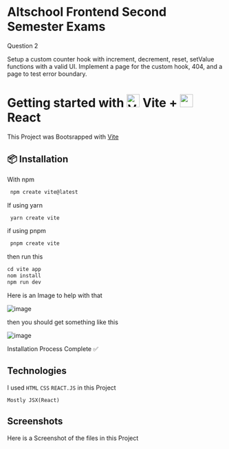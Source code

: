 # Altschool Frontend Second Semester Exams

Question 2 

Setup a custom counter hook with increment, decrement, reset, setValue functions with a valid UI. Implement a page for the custom hook, 404, and a page to test error boundary.

# Getting started with <img width="30px" height="30px" alt="Vite Logo" src="https://upload.wikimedia.org/wikipedia/commons/thumb/f/f1/Vitejs-logo.svg/1039px-Vitejs-logo.svg.png"/> Vite + <img width="30px" height="30px" src="https://upload.wikimedia.org/wikipedia/commons/thumb/a/a7/React-icon.svg/1150px-React-icon.svg.png"> React 

This Project was Bootsrapped with <a href ="https://vitejs.dev/guide/">Vite</a>
## 📦 Installation

With npm
```ts
 npm create vite@latest
```
If using yarn
```ts
 yarn create vite
```
if using pnpm
```ts
 pnpm create vite
```
then run this
```ts
cd vite app
nom install
npm run dev
```
Here is an Image to help with that

![image](https://github.com/Richard-Mro/React-Counter-Project/assets/104454092/9ae37fef-c16a-40a9-8001-20aeb115eebf)

then you should get something like this

![image](https://github.com/Richard-Mro/React-Counter-Project/assets/104454092/2abcceed-54b7-4271-abc7-c40cf63dfb6a)

Installation Process Complete ✅

## Technologies
I used `HTML` `CSS` `REACT.JS` in this Project

`Mostly JSX(React)`

## Screenshots

Here is a Screenshot of the files in this Project
